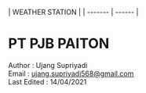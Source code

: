| WEATHER STATION  |
| ------- | ------ |

PT PJB PAITON
=============

Author      : Ujang Supriyadi<br/>
Email       : ujang.supriyadi568@gmail.com<br/>
Last Edited : 14/04/2021
